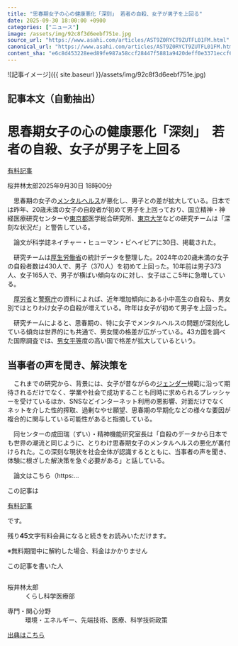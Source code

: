 ```yaml
---
title: "思春期女子の心の健康悪化「深刻」 若者の自殺、女子が男子を上回る"
date: 2025-09-30 18:00:00 +0900
categories: ["ニュース"]
image: /assets/img/92c8f3d6eebf751e.jpg
source_url: "https://www.asahi.com/articles/AST9Z0RYCT9ZUTFL01FM.html"
canonical_url: "https://www.asahi.com/articles/AST9Z0RYCT9ZUTFL01FM.html"
content_sha: "e6c8d453228eed89fe987a58ccf28447f5881a9420deff0e3371eccf6f4effea"
---
```


![記事イメージ]({{ site.baseurl }}/assets/img/92c8f3d6eebf751e.jpg)

## 記事本文（自動抽出）
<div><main role="main" id="main"><p></p><div class="y_Qv3"><h1>思春期女子の心の健康悪化「深刻」　若者の自殺、女子が男子を上回る</h1><div class="mhPng"><p><span class="fNPYU Q_Shz"><a href="//www.asahi.com/news/gold.html?iref=com_gold">有料記事</a></span></p><span class="H8KYB">桜井林太郎</span><span class="UDj4P"><time datetime="2025-09-30T09:00:00.000Z">2025年9月30日 18時00分</time></span></div></div><p id="gsm_above_SnsUtilityArea"></p><p x-component-name="CommentHeadline" x-component-data='{"commentCount":0,"commentators":[],"mode":"pc"}'></p><div class="nfyQp"><p>　思春期の女子の<a href="//www.asahi.com/topics/word/%E3%83%A1%E3%83%B3%E3%82%BF%E3%83%AB%E3%83%98%E3%83%AB%E3%82%B9.html" title="メンタルヘルス のトピックスを開く" class="eWgMZ">メンタルヘルス</a>が悪化し、男子との差が拡大している。日本では昨年、20歳未満の女子の自殺者が初めて男子を上回っており、国立精神・神経医療研究センターや<a href="http://www.asahi.com/area/tokyo/" title="東京都 のトピックスを開く" class="eWgMZ">東京都</a>医学総合研究所、<a href="//www.asahi.com/topics/word/%E6%9D%B1%E4%BA%AC%E5%A4%A7%E5%AD%A6.html" title="東京大学 のトピックスを開く" class="eWgMZ">東京大学</a>などの研究チームは「深刻な状況だ」と警告している。</p><p>　論文が科学誌ネイチャー・ヒューマン・ビヘイビアに30日、掲載された。</p><p>　研究チームは<a href="//www.asahi.com/topics/word/%E5%8E%9A%E7%94%9F%E5%8A%B4%E5%83%8D%E7%9C%81.html" title="厚生労働省 のトピックスを開く" class="eWgMZ">厚生労働省</a>の統計データを整理した。2024年の20歳未満の女子の自殺者数は430人で、男子（370人）を初めて上回った。10年前は男子373人、女子165人で、男子が横ばい傾向なのに対し、女子はここ5年に急増している。</p><p>　<a href="//www.asahi.com/topics/word/%E5%8E%9A%E7%94%9F%E5%8A%B4%E5%83%8D%E7%9C%81.html" title="厚労省 のトピックスを開く" class="eWgMZ">厚労省</a>と<a href="//www.asahi.com/topics/word/%E8%AD%A6%E5%AF%9F%E5%BA%81.html" title="警察庁 のトピックスを開く" class="eWgMZ">警察庁</a>の資料によれば、近年増加傾向にある小中高生の自殺も、男女別ではとりわけ女子の自殺が増えている。昨年は女子が初めて男子を上回った。</p><p>　研究チームによると、思春期の、特に女子でメンタルヘルスの問題が深刻化している傾向は世界的にも共通で、男女間の格差が広がっている。43カ国を調べた国際調査では、<a href="//www.asahi.com/topics/word/%E7%94%B7%E5%A5%B3%E5%B9%B3%E7%AD%89.html" title="男女平等 のトピックスを開く" class="eWgMZ">男女平等</a>度の高い国で格差が拡大しているという。</p><h2 class="smgSC">当事者の声を聞き、解決策を</h2><p>　これまでの研究から、背景には、女子が昔ながらの<a href="//www.asahi.com/topics/word/%E3%82%B8%E3%82%A7%E3%83%B3%E3%83%80%E3%83%BC.html" title="ジェンダー のトピックスを開く" class="eWgMZ">ジェンダー</a>規範に沿って期待されるだけでなく、学業や社会で成功することも同時に求められるプレッシャーを受けているほか、SNSなどインターネット利用の悪影響、対面だけでなくネットを介した性的搾取、過剰なやせ願望、思春期の早期化などの様々な要因が複合的に関与している可能性があると指摘している。</p><p>　同センターの成田瑞（ずい）・精神機能研究室長は「自殺のデータから日本でも世界の潮流と同じように、とりわけ思春期女子のメンタルヘルスの悪化が裏付けられた。この深刻な現状を社会全体が認識するとともに、当事者の声を聞き、体験に根ざした解決策を急ぐ必要がある」と話している。</p><p class="Lujdo">　論文はこちら（https:…</p></div><p></p><div class="NbZMW"><div class="PxAm1"><p>この記事は</p><img src="//www.asahicom.jp/images/icon_key_gold.png" alt><a href="//www.asahi.com/news/gold.html?iref=com_1kiji_g_0">有料記事</a><p>です。</p><span class="Zgt88">残り<b>45</b>文字</span><span class="hideFromApp">有料会員になると続きをお読みいただけます。</span></div><p class="eQShK">※無料期間中に解約した場合、料金はかかりません</p></div><div x-component-name="WriterProfile" x-component-data='{"writerProfile":{"writerProfileList":[{"name":"桜井林太郎","code":"098bfcfeb35ddaa60b1eff8f0d8c48f3e88eb1853a7e8f5da2d12a7c40a47f57","department":"くらし科学医療部","role":"","specialtyAndInterest":"環境・エネルギー、先端技術、医療、科学技術政策","isFollowed":false,"introduction":"環境省、厚生労働省、経済産業省、文部科学省、内閣府など、中央官庁の取材歴が長いです。経済部でエネルギー業界の担当もしていました。最近は「こころの問題」に関心があります。","iconImageUrl":"https://profile-image.kraken.asahi.com/098bfcfeb35ddaa60b1eff8f0d8c48f3e88eb1853a7e8f5da2d12a7c40a47f57","canSendFanLetter":true}],"isWriterFollowAvailableMember":false},"isFreeArea":true}'><div id="writerProfile" class="yT62y"><p class="FPrYd">この記事を書いた人</p><div class="jdPPS"><div class="zRkIz"><a href="/reporter-bio/098bfcfeb35ddaa60b1eff8f0d8c48f3e88eb1853a7e8f5da2d12a7c40a47f57?iref=article_reporter_profile" class="CES5K"></a><div class="iKuvI"><figure class="BKNFc"><img src="https://profile-image.kraken.asahi.com/098bfcfeb35ddaa60b1eff8f0d8c48f3e88eb1853a7e8f5da2d12a7c40a47f57" alt></figure><dl class="WptL0"><dt>桜井林太郎</dt><dd>くらし科学医療部</dd></dl></div><dl class="PXedm"><dt>専門・関心分野</dt><dd>環境・エネルギー、先端技術、医療、科学技術政策</dd></dl></div></div></div></div><p x-component-name="ArticleCommentList" x-component-data='{"commentCount":0,"commentList":[],"shareUrlBase":"https://www.asahi.com/articles/AST9Z0RYCT9ZUTFL01FM.html","articleId":"AST9Z0RYCT9ZUTFL01FM","commentIdParam":"","equalCommentIdIndex":-1,"isAuthorized":false,"isFreePlan":false,"isPaidMember":false,"isPresent":false,"isHazard":false,"freeUrlBase":"//www.asahi.com","digitalUrlBase":"//digital.asahi.com"}'></p></main></div>

[出典はこちら](https://www.asahi.com/articles/AST9Z0RYCT9ZUTFL01FM.html)
